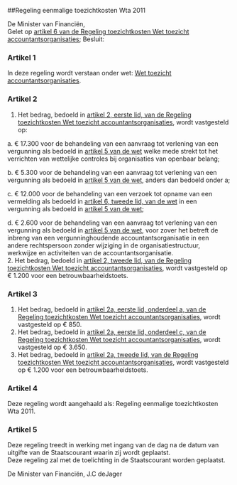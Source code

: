 <meta http-equiv='Content-Type' content='text/html; charset=utf-8' />

##Regeling eenmalige toezichtkosten Wta 2011

De Minister van Financiën,  
Gelet op [artikel 6 van de Regeling toezichtkosten Wet toezicht accountantsorganisaties](../../../../../../../ministeriele-regeling/regeling/toezichtkosten/wet/toezicht/accountantsorganisaties/BWBR0020324/README.md);
Besluit:    

### Artikel  1  

In deze regeling wordt verstaan onder wet: [Wet toezicht accountantsorganisaties](../../../../../../../wet/wet/toezicht/accountantsorganisaties/BWBR0019468/README.md).  

### Artikel  2  

1.  Het bedrag, bedoeld in [artikel 2, eerste lid, van de Regeling toezichtkosten Wet toezicht accountantsorganisaties](../../../../../../../ministeriele-regeling/regeling/toezichtkosten/wet/toezicht/accountantsorganisaties/BWBR0020324/README.md), wordt vastgesteld op: 

a. € 17.300 voor de behandeling van een aanvraag tot verlening van een vergunning als bedoeld in [artikel 5 van de wet](../../../../../../../wet/wet/toezicht/accountantsorganisaties/BWBR0019468/README.md) welke mede strekt tot het verrichten van wettelijke controles bij organisaties van openbaar belang;  

b. € 5.300 voor de behandeling van een aanvraag tot verlening van een vergunning als bedoeld in [artikel 5 van de wet](../../../../../../../wet/wet/toezicht/accountantsorganisaties/BWBR0019468/README.md), anders dan bedoeld onder a;  

c. € 12.000 voor de behandeling van een verzoek tot opname van een vermelding als bedoeld in [artikel 6, tweede lid, van de wet](../../../../../../../wet/wet/toezicht/accountantsorganisaties/BWBR0019468/README.md) in een vergunning als bedoeld in [artikel 5 van de wet](../../../../../../../wet/wet/toezicht/accountantsorganisaties/BWBR0019468/README.md);  

d. € 2.600 voor de behandeling van een aanvraag tot verlening van een vergunning als bedoeld in [artikel 5 van de wet](../../../../../../../wet/wet/toezicht/accountantsorganisaties/BWBR0019468/README.md), voor zover het betreft de inbreng van een vergunninghoudende accountantsorganisatie in een andere rechtspersoon zonder wijziging in de organisatiestructuur, werkwijze en activiteiten van de accountantsorganisatie.     
2.  Het bedrag, bedoeld in [artikel 2, tweede lid, van de Regeling toezichtkosten Wet toezicht accountantsorganisaties](../../../../../../../ministeriele-regeling/regeling/toezichtkosten/wet/toezicht/accountantsorganisaties/BWBR0020324/README.md), wordt vastgesteld op € 1.200 voor een betrouwbaarheidstoets.   

### Artikel  3  

1.  Het bedrag, bedoeld in [artikel 2a, eerste lid, onderdeel a, van de Regeling toezichtkosten Wet toezicht accountantsorganisaties](../../../../../../../ministeriele-regeling/regeling/toezichtkosten/wet/toezicht/accountantsorganisaties/BWBR0020324/README.md), wordt vastgesteld op € 850.   
2.  Het bedrag, bedoeld in [artikel 2a, eerste lid, onderdeel c, van de Regeling toezichtkosten Wet toezicht accountantsorganisaties](../../../../../../../ministeriele-regeling/regeling/toezichtkosten/wet/toezicht/accountantsorganisaties/BWBR0020324/README.md), wordt vastgesteld op € 3.650.   
3.  Het bedrag, bedoeld in [artikel 2a, tweede lid, van de Regeling toezichtkosten Wet toezicht accountantsorganisaties](../../../../../../../ministeriele-regeling/regeling/toezichtkosten/wet/toezicht/accountantsorganisaties/BWBR0020324/README.md), wordt vastgesteld op € 1.200 voor een betrouwbaarheidstoets.   

### Artikel  4  

Deze regeling wordt aangehaald als: Regeling eenmalige toezichtkosten Wta 2011.  

### Artikel  5  

Deze regeling treedt in werking met ingang van de dag na de datum van uitgifte van de Staatscourant waarin zij wordt geplaatst.  
Deze regeling zal met de toelichting in de Staatscourant worden geplaatst.  

De 
Minister van Financiën,
J.C deJager   
